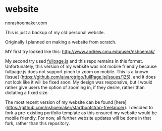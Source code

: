 website
=======
norashoemaker.com

This is just a backup of my old personal website. 

Originally I planned on making a website from scratch.

MY first try looked like this: http://www.andrew.cmu.edu/user/nshoemak/

My second try used [fullpage.js](https://github.com/alvarotrigo/fullPage.js/) and this repo remains in this format. Unfortunately, this version of my website was not mobile friendly because fullpage.js does not support pinch to zoom on mobile. This is a known [issue] (https://github.com/alvarotrigo/fullPage.js/issues/125), and it does not look like it will be fixed soon. My design was responsive, but I would rather give users the option of zooming in, if they desire, rather than dictating a fixed size.

The most recent version of my website can be found [here] (https://github.com/nshoemaker/startbootstrap-freelancer). I decided to fork a pre-existing portfolio template as this ensured my website would be mobile friendly. For now, all further website updates will be done in that fork, rather than this repository. 





